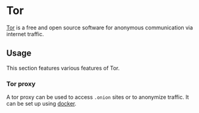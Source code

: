 # Tor

[Tor](https://www.torproject.org/) is a free and open source software for anonymous
communication via internet traffic.

## Usage

This section features various features of Tor.

### Tor proxy

A tor proxy can be used to access `.onion` sites or to anonymize traffic.
It can be set up using [docker](./docker-images/dperson_-_torproxy.md).
